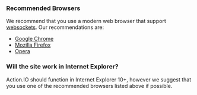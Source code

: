 ### Recommended Browsers

We recommend that you use a modern web browser that support [websockets](http://en.wikipedia.org/wiki/WebSocket). Our recommendations are:

* [Google Chrome](https://www.google.com/intl/en/chrome/browser/)
* [Mozilla Firefox](http://www.mozilla.org/en-US/firefox/new/)
* [Opera](http://www.opera.com/)

### Will the site work in Internet Explorer?

Action.IO should function in Internet Explorer 10+, however we suggest that you use one of the recommended browsers listed above if possible.

